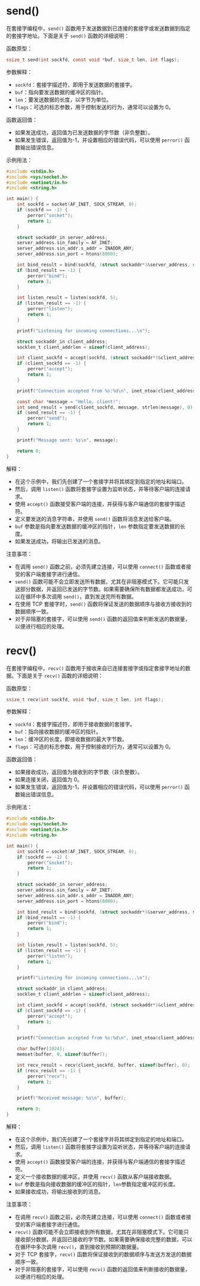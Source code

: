 







# send()

在套接字编程中，`send()` 函数用于发送数据到已连接的套接字或发送数据到指定的套接字地址。下面是关于 `send()` 函数的详细说明：

函数原型：
```c
ssize_t send(int sockfd, const void *buf, size_t len, int flags);
```

参数解释：
- `sockfd`：套接字描述符，即用于发送数据的套接字。
- `buf`：指向要发送数据的缓冲区的指针。
- `len`：要发送数据的长度，以字节为单位。
- `flags`：可选的标志参数，用于控制发送的行为，通常可以设置为 0。

函数返回值：
- 如果发送成功，返回值为已发送数据的字节数（非负整数）。
- 如果发生错误，返回值为-1，并设置相应的错误代码，可以使用 `perror()` 函数输出错误信息。

示例用法：
```c
#include <stdio.h>
#include <sys/socket.h>
#include <netinet/in.h>
#include <string.h>

int main() {
    int sockfd = socket(AF_INET, SOCK_STREAM, 0);
    if (sockfd == -1) {
        perror("socket");
        return 1;
    }

    struct sockaddr_in server_address;
    server_address.sin_family = AF_INET;
    server_address.sin_addr.s_addr = INADDR_ANY;
    server_address.sin_port = htons(8080);

    int bind_result = bind(sockfd, (struct sockaddr*)&server_address, sizeof(server_address));
    if (bind_result == -1) {
        perror("bind");
        return 1;
    }

    int listen_result = listen(sockfd, 5);
    if (listen_result == -1) {
        perror("listen");
        return 1;
    }

    printf("Listening for incoming connections...\n");

    struct sockaddr_in client_address;
    socklen_t client_addrlen = sizeof(client_address);

    int client_sockfd = accept(sockfd, (struct sockaddr*)&client_address, &client_addrlen);
    if (client_sockfd == -1) {
        perror("accept");
        return 1;
    }

    printf("Connection accepted from %s:%d\n", inet_ntoa(client_address.sin_addr), ntohs(client_address.sin_port));

    const char *message = "Hello, client!";
    int send_result = send(client_sockfd, message, strlen(message), 0);
    if (send_result == -1) {
        perror("send");
        return 1;
    }

    printf("Message sent: %s\n", message);

    return 0;
}
```

解释：
- 在这个示例中，我们先创建了一个套接字并将其绑定到指定的地址和端口。
- 然后，调用 `listen()` 函数将套接字设置为监听状态，并等待客户端的连接请求。
- 使用 `accept()` 函数接受客户端的连接，并获得与客户端通信的套接字描述符。
- 定义要发送的消息字符串，并使用 `send()` 函数将消息发送给客户端。
- `buf` 参数是指向要发送数据的缓冲区的指针，`len` 参数指定要发送数据的长度。
- 如果发送成功，将输出已发送的消息。

注意事项：
- 在调用 `send()` 函数之前，必须先建立连接，可以使用 `connect()` 函数或者接受的客户端套接字进行通信。
- `send()` 函数可能不会立即发送所有数据，尤其在非阻塞模式下。它可能只发送部分数据，并返回已发送的字节数。如果需要确保所有数据都发送成功，可以在循环中多次调用 `send()`，直到发送完所有数据。
- 在使用 TCP 套接字时，`send()` 函数将保证发送的数据顺序与接收方接收到的数据顺序一致。
- 对于非阻塞的套接字，可以使用 `send()` 函数的返回值来判断发送的数据量，以便进行相应的处理。


# recv()

在套接字编程中，`recv()` 函数用于接收来自已连接套接字或指定套接字地址的数据。下面是关于 `recv()` 函数的详细说明：

函数原型：
```c
ssize_t recv(int sockfd, void *buf, size_t len, int flags);
```

参数解释：
- `sockfd`：套接字描述符，即用于接收数据的套接字。
- `buf`：指向接收数据的缓冲区的指针。
- `len`：缓冲区的长度，即接收数据的最大字节数。
- `flags`：可选的标志参数，用于控制接收的行为，通常可以设置为 0。

函数返回值：
- 如果接收成功，返回值为接收到的字节数（非负整数）。
- 如果连接关闭，返回值为 0。
- 如果发生错误，返回值为-1，并设置相应的错误代码，可以使用 `perror()` 函数输出错误信息。

示例用法：
```c
#include <stdio.h>
#include <sys/socket.h>
#include <netinet/in.h>
#include <string.h>

int main() {
    int sockfd = socket(AF_INET, SOCK_STREAM, 0);
    if (sockfd == -1) {
        perror("socket");
        return 1;
    }

    struct sockaddr_in server_address;
    server_address.sin_family = AF_INET;
    server_address.sin_addr.s_addr = INADDR_ANY;
    server_address.sin_port = htons(8080);

    int bind_result = bind(sockfd, (struct sockaddr*)&server_address, sizeof(server_address));
    if (bind_result == -1) {
        perror("bind");
        return 1;
    }

    int listen_result = listen(sockfd, 5);
    if (listen_result == -1) {
        perror("listen");
        return 1;
    }

    printf("Listening for incoming connections...\n");

    struct sockaddr_in client_address;
    socklen_t client_addrlen = sizeof(client_address);

    int client_sockfd = accept(sockfd, (struct sockaddr*)&client_address, &client_addrlen);
    if (client_sockfd == -1) {
        perror("accept");
        return 1;
    }

    printf("Connection accepted from %s:%d\n", inet_ntoa(client_address.sin_addr), ntohs(client_address.sin_port));

    char buffer[1024];
    memset(buffer, 0, sizeof(buffer));

    int recv_result = recv(client_sockfd, buffer, sizeof(buffer), 0);
    if (recv_result == -1) {
        perror("recv");
        return 1;
    }

    printf("Received message: %s\n", buffer);

    return 0;
}
```

解释：
- 在这个示例中，我们先创建了一个套接字并将其绑定到指定的地址和端口。
- 然后，调用 `listen()` 函数将套接字设置为监听状态，并等待客户端的连接请求。
- 使用 `accept()` 函数接受客户端的连接，并获得与客户端通信的套接字描述符。
- 定义一个接收数据的缓冲区，并使用 `recv()` 函数从客户端接收数据。
- `buf` 参数是指向接收数据的缓冲区的指针，`len`参数指定缓冲区的长度。
- 如果接收成功，将输出接收到的消息。

注意事项：
- 在调用 `recv()` 函数之前，必须先建立连接，可以使用 `connect()` 函数或者接受的客户端套接字进行通信。
- `recv()` 函数可能不会立即接收到所有数据，尤其在非阻塞模式下。它可能只接收部分数据，并返回已接收的字节数。如果需要确保接收完整的数据，可以在循环中多次调用 `recv()`，直到接收到预期的数据量。
- 对于 TCP 套接字，`recv()` 函数将保证接收到的数据顺序与发送方发送的数据顺序一致。
- 对于非阻塞的套接字，可以使用 `recv()` 函数的返回值来判断接收的数据量，以便进行相应的处理。

